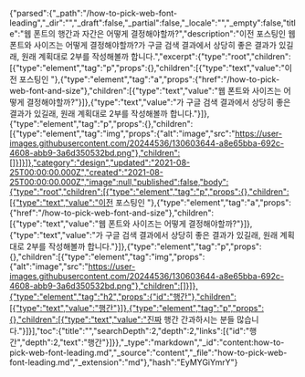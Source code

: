 {"parsed":{"_path":"/how-to-pick-web-font-leading","_dir":"","_draft":false,"_partial":false,"_locale":"","_empty":false,"title":"웹 폰트의 행간과 자간은 어떻게 결정해야할까?","description":"이전 포스팅인 웹 폰트와 사이즈는 어떻게 결정해야할까?가 구글 검색 결과에서 상당히 좋은 결과가 있길래, 원래 계획대로 2부를 작성해볼까 합니다.","excerpt":{"type":"root","children":[{"type":"element","tag":"p","props":{},"children":[{"type":"text","value":"이전 포스팅인 "},{"type":"element","tag":"a","props":{"href":"/how-to-pick-web-font-and-size"},"children":[{"type":"text","value":"웹 폰트와 사이즈는 어떻게 결정해야할까?"}]},{"type":"text","value":"가 구글 검색 결과에서 상당히 좋은 결과가 있길래, 원래 계획대로 2부를 작성해볼까 합니다."}]},{"type":"element","tag":"p","props":{},"children":[{"type":"element","tag":"img","props":{"alt":"image","src":"https://user-images.githubusercontent.com/20244536/130603644-a8e65bba-692c-4608-abb9-3a6d350532bd.png"},"children":[]}]}]},"category":"design","updated":"2021-08-25T00:00:00.000Z","created":"2021-08-25T00:00:00.000Z","image":null,"published":false,"body":{"type":"root","children":[{"type":"element","tag":"p","props":{},"children":[{"type":"text","value":"이전 포스팅인 "},{"type":"element","tag":"a","props":{"href":"/how-to-pick-web-font-and-size"},"children":[{"type":"text","value":"웹 폰트와 사이즈는 어떻게 결정해야할까?"}]},{"type":"text","value":"가 구글 검색 결과에서 상당히 좋은 결과가 있길래, 원래 계획대로 2부를 작성해볼까 합니다."}]},{"type":"element","tag":"p","props":{},"children":[{"type":"element","tag":"img","props":{"alt":"image","src":"https://user-images.githubusercontent.com/20244536/130603644-a8e65bba-692c-4608-abb9-3a6d350532bd.png"},"children":[]}]},{"type":"element","tag":"h2","props":{"id":"행간"},"children":[{"type":"text","value":"행간"}]},{"type":"element","tag":"p","props":{},"children":[{"type":"text","value":"진짜 행간 간과하시는 분들 많습니다."}]}],"toc":{"title":"","searchDepth":2,"depth":2,"links":[{"id":"행간","depth":2,"text":"행간"}]}},"_type":"markdown","_id":"content:how-to-pick-web-font-leading.md","_source":"content","_file":"how-to-pick-web-font-leading.md","_extension":"md"},"hash":"EyMYGiYmrY"}